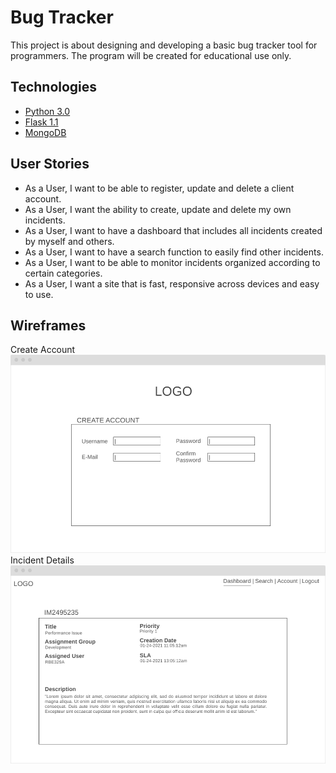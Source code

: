 # Bug Tracker
This project is about designing and developing a basic bug tracker tool for programmers.
The program will be created for educational use only.

## Technologies
- [Python 3.0](https://www.python.org/)
- [Flask 1.1](https://flask.palletsprojects.com/en/1.1.x/)
- [MongoDB](https://www.mongodb.com/3)

## User Stories
- As a User, I want to be able to register, update and delete a client account.
- As a User, I want the ability to create, update and delete my own incidents.
- As a User, I want to have a dashboard that includes all incidents created by myself and others.
- As a User, I want to have a search function to easily find other incidents.
- As a User, I want to be able to monitor incidents organized according to certain categories.
- As a User, I want a site that is fast, responsive across devices and easy to use.

## Wireframes
Create Account  
<img src="wireframes/Wireframe_Account-Creation.png" width="513" height="317">   
Incident Details  
<img src="wireframes/Wireframe_Incident-Overview.png" width="513" height="317">
